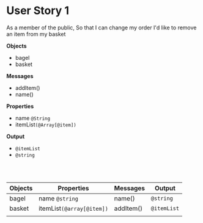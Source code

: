 # User Story 1

As a member of the public,
So that I can change my order
I'd like to remove an item from my basket

**Objects**
- bagel
- basket
  
  

**Messages**

- addItem()
- name()
 
**Properties**

- name `@String`
- itemList`(@Array[@item])`
  
**Output**

- `@itemList`
- `@string`
  
<br><br>

| Objects | Properties                | Messages  | Output      |
| ------- | ------------------------- | --------- | ----------- |
| bagel   | name `@string`            | name()    | `@string`   |
| basket  | itemList`(@array[@item])` | addItem() | `@itemList` |
|         |


